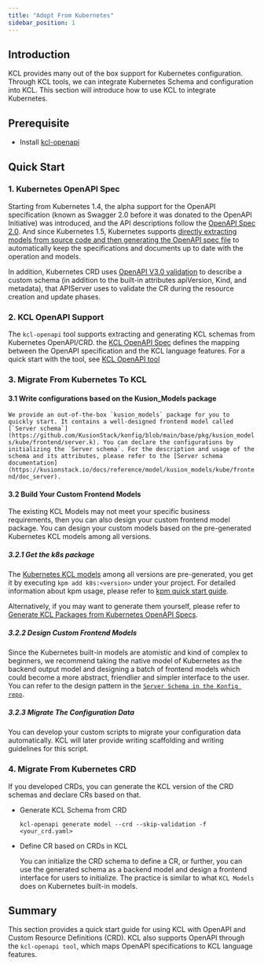 ```yaml
---
title: "Adopt From Kubernetes"
sidebar_position: 1
---
```


## Introduction

KCL provides many out of the box support for Kubernetes configuration. Through KCL tools, we can integrate Kubernetes Schema and configuration into KCL. This section will introduce how to use KCL to integrate Kubernetes.

## Prerequisite

+ Install [kcl-openapi](https://kcl-lang.io/docs/tools/cli/openapi/quick-start)

## Quick Start

### 1. Kubernetes OpenAPI Spec

Starting from Kubernetes 1.4, the alpha support for the OpenAPI specification (known as Swagger 2.0 before it was donated to the OpenAPI Initiative) was introduced, and the API descriptions follow the [OpenAPI Spec 2.0](https://github.com/OAI/OpenAPI-Specification/blob/main/versions/2.0.md). And since Kubernetes 1.5, Kubernetes supports [directly extracting models from source code and then generating the OpenAPI spec file](https://github.com/kubernetes/kube-openapi) to automatically keep the specifications and documents up to date with the operation and models.

In addition, Kubernetes CRD uses [OpenAPI V3.0 validation](https://kubernetes.io/docs/tasks/extend-kubernetes/custom-resources/custom-resource-definitions/#validation) to describe a custom schema (in addition to the built-in attributes apiVersion, Kind, and metadata), that APIServer uses to validate the CR during the resource creation and update phases.

### 2. KCL OpenAPI Support

The `kcl-openapi` tool supports extracting and generating KCL schemas from Kubernetes OpenAPI/CRD. the [KCL OpenAPI Spec](/docs/tools/cli/openapi/spec) defines the mapping between the OpenAPI specification and the KCL language features. For a quick start with the tool, see [KCL OpenAPI tool](/docs/tools/cli/openapi/)

### 3. Migrate From Kubernetes To KCL

#### 3.1 Write configurations based on the Kusion_Models package

``
We provide an out-of-the-box `kusion_models` package for you to quickly start. It contains a well-designed frontend model called [`Server schema`](https://github.com/KusionStack/konfig/blob/main/base/pkg/kusion_models/kube/frontend/server.k). You can declare the configurations by initializing the `Server schema`. For the description and usage of the schema and its attributes, please refer to the [Server schema documentation](https://kusionstack.io/docs/reference/model/kusion_models/kube/frontend/doc_server).
``

#### 3.2 Build Your Custom Frontend Models

The existing KCL Models may not meet your specific business requirements, then you can also design your custom frontend model package. You can design your custom models based on the pre-generated Kubernetes KCL models among all versions.

##### 3.2.1 Get the k8s package

The [Kubernetes KCL models](https://github.com/orgs/KusionStack/packages/container/package/k8s) among all versions are pre-generated, you get it by executing `kpm add k8s:<version>` under your project. For detailed information about kpm usage, please refer to [kpm quick start guide](https://github.com/kcl-lang/kpm#quick-start).

Alternatively, if you may want to generate them yourself, please refer to [Generate KCL Packages from Kubernetes OpenAPI Specs](https://github.com/kcl-lang/kcl-openapi/blob/main/docs/generate_from_k8s_spec.md).

##### 3.2.2 Design Custom Frontend Models

Since the Kubernetes built-in models are atomistic and kind of complex to beginners, we recommend taking the native model of Kubernetes as the backend output model and designing a batch of frontend models which could become a more abstract, friendlier and simpler interface to the user. You can refer to the design pattern in the [`Server Schema in the Konfig repo`](https://github.com/KusionStack/konfig/blob/main/base/pkg/kusion_models/kube/frontend/server.k).

##### 3.2.3 Migrate The Configuration Data

You can develop your custom scripts to migrate your configuration data automatically. KCL will later provide writing scaffolding and writing guidelines for this script.

### 4. Migrate From Kubernetes CRD

If you developed CRDs, you can generate the KCL version of the CRD schemas and declare CRs based on that.

* Generate KCL Schema from CRD

    ```
    kcl-openapi generate model --crd --skip-validation -f <your_crd.yaml>
    ```

* Define CR based on CRDs in KCL

    You can initialize the CRD schema to define a CR, or further, you can use the generated schema as a backend model and design a frontend interface for users to initialize. The practice is similar to what `KCL Models` does on Kubernetes built-in models.

## Summary

This section provides a quick start guide for using KCL with OpenAPI and Custom Resource Definitions (CRD). KCL also supports OpenAPI through the `kcl-openapi tool`, which maps OpenAPI specifications to KCL language features.
